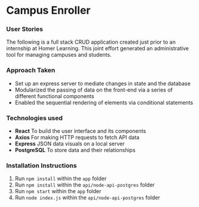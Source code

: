 # Campus Enroller 


### User Stories

The following is a full stack CRUD application created just prior to an internship at Homer Learning. This joint effort generated an administrative tool for managing campuses and students.

### Approach Taken

* Set up an express server to mediate changes in state and the database
* Modularized the passing of data on the front-end via a series of different functional components 
* Enabled the sequential rendering of elements via conditional statements

### Technologies used

* **React** To build the user interface and its components
* **Axios** For making HTTP requests to fetch API data
* **Express** JSON data visuals on a local server
* **PostgreSQL** To store data and their relationships

### Installation Instructions
1. Run `npm install` within the `app` folder
2. Run `npm install` within the `api/node-api-postgres` folder
3. Run `npm start` within the `app` folder
4. Run `node index.js` within the `api/node-api-postgres` folder